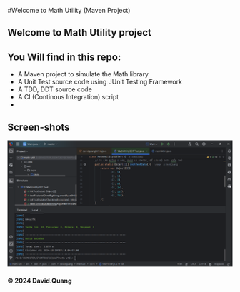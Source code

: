 #Welcome to Math Utility (Maven Project)

## Welcome to Math Utility project
##  You Will find in this repo:
* A Maven project to simulate the Math library
* A Unit Test source code using JUnit Testing Framework
* A TDD, DDT source code
* A CI (Continous Integration) script
*

## Screen-shots
![JUnit with Maven](https://github.com/DavidQuang-dev/math-util/blob/master/screenshots/JUnit%20with%20Maven.png)
#### &#169; 2024 David.Quang